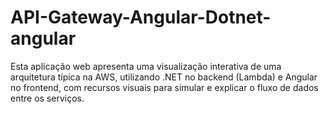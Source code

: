 # API-Gateway-Angular-Dotnet-angular
Esta aplicação web apresenta uma visualização interativa de uma arquitetura típica na AWS, utilizando .NET no backend (Lambda) e Angular no frontend, com recursos visuais para simular e explicar o fluxo de dados entre os serviços.
